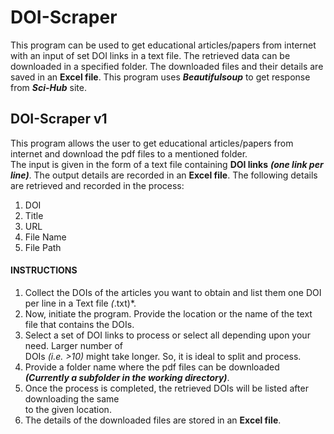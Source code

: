 # DOI-Scraper
This program can be used to get educational articles/papers from internet with an input of set DOI links in a text file. The retrieved data can be downloaded in a specified folder. The downloaded files and their details are saved in an **Excel file**. This program uses ***Beautifulsoup*** to get response from ***Sci-Hub*** site.

## DOI-Scraper v1
This program allows the user to get educational articles/papers from internet and download the pdf files to a mentioned folder.<br/> The input is given in the form of a text file containing **DOI links** ***(one link per line)***. The output details are recorded in an **Excel file**.
The following details are retrieved and recorded in the process:
1. DOI
2. Title
3. URL
4. File Name
5. File Path

#### INSTRUCTIONS
1. Collect the DOIs of the articles you want to obtain and list them one DOI per line in a Text file *(*.txt)*.
2. Now, initiate the program. Provide the location or the name of the text file that contains the DOIs.
3. Select a set of DOI links to process or select all depending upon your need. Larger number of <br/>DOIs *(i.e. >10)* might take longer. So, it is ideal to split and process. 
4. Provide a folder name where the pdf files can be downloaded ***(Currently a subfolder in the working directory)***.
5. Once the process is completed, the retrieved DOIs will be listed after downloading the same  <br/> to the given location.
6. The details of the downloaded files are stored in an **Excel file**.
